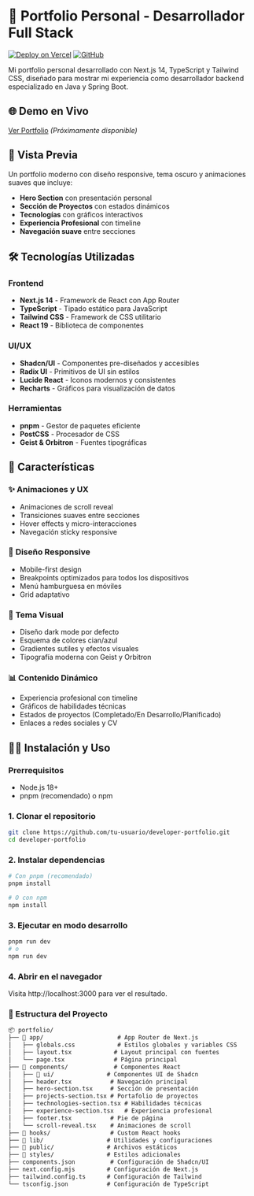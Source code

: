 # 🚀 Portfolio Personal - Desarrollador Full Stack

[![Deploy on Vercel](https://img.shields.io/badge/Deploy-Live%20Demo-00D9FF?style=for-the-badge&logo=vercel&logoColor=white)](https://developer-portfolio-rcqa6siua-alexfandila-3333s-projects.vercel.app/)
[![GitHub](https://img.shields.io/badge/GitHub-Repository-181717?style=for-the-badge&logo=github&logoColor=white)](https://github.com/AlexFandila/developer-portfolio)

Mi portfolio personal desarrollado con Next.js 14, TypeScript y Tailwind CSS, diseñado para mostrar mi experiencia como desarrollador backend especializado en Java y Spring Boot.

## 🌐 Demo en Vivo
[Ver Portfolio](https://tu-portfolio.vercel.app) *(Próximamente disponible)*

## 📸 Vista Previa
Un portfolio moderno con diseño responsive, tema oscuro y animaciones suaves que incluye:
- **Hero Section** con presentación personal
- **Sección de Proyectos** con estados dinámicos
- **Tecnologías** con gráficos interactivos
- **Experiencia Profesional** con timeline
- **Navegación suave** entre secciones

## 🛠️ Tecnologías Utilizadas

### Frontend
- **Next.js 14** - Framework de React con App Router
- **TypeScript** - Tipado estático para JavaScript
- **Tailwind CSS** - Framework de CSS utilitario
- **React 19** - Biblioteca de componentes

### UI/UX
- **Shadcn/UI** - Componentes pre-diseñados y accesibles
- **Radix UI** - Primitivos de UI sin estilos
- **Lucide React** - Iconos modernos y consistentes
- **Recharts** - Gráficos para visualización de datos

### Herramientas
- **pnpm** - Gestor de paquetes eficiente
- **PostCSS** - Procesador de CSS
- **Geist & Orbitron** - Fuentes tipográficas

## 🎯 Características

### ✨ **Animaciones y UX**
- Animaciones de scroll reveal
- Transiciones suaves entre secciones
- Hover effects y micro-interacciones
- Navegación sticky responsive

### 📱 **Diseño Responsive**
- Mobile-first design
- Breakpoints optimizados para todos los dispositivos
- Menú hamburguesa en móviles
- Grid adaptativo

### 🎨 **Tema Visual**
- Diseño dark mode por defecto
- Esquema de colores cian/azul
- Gradientes sutiles y efectos visuales
- Tipografía moderna con Geist y Orbitron

### 📊 **Contenido Dinámico**
- Experiencia profesional con timeline
- Gráficos de habilidades técnicas
- Estados de proyectos (Completado/En Desarrollo/Planificado)
- Enlaces a redes sociales y CV

## 🏃‍♂️ Instalación y Uso

### **Prerrequisitos**
- Node.js 18+ 
- pnpm (recomendado) o npm

### **1. Clonar el repositorio**
```bash
git clone https://github.com/tu-usuario/developer-portfolio.git
cd developer-portfolio
```

### **2. Instalar dependencias**
```bash
# Con pnpm (recomendado)
pnpm install

# O con npm
npm install
```

### **3. Ejecutar en modo desarrollo**
```bash
pnpm run dev
# o
npm run dev
```

### **4. Abrir en el navegador**
Visita http://localhost:3000 para ver el resultado.

### **📁 Estructura del Proyecto**
```md
📦 portfolio/
├── 📂 app/                     # App Router de Next.js
│   ├── globals.css            # Estilos globales y variables CSS
│   ├── layout.tsx            # Layout principal con fuentes
│   └── page.tsx              # Página principal
├── 📂 components/             # Componentes React
│   ├── 📂 ui/               # Componentes UI de Shadcn
│   ├── header.tsx           # Navegación principal
│   ├── hero-section.tsx     # Sección de presentación
│   ├── projects-section.tsx # Portafolio de proyectos
│   ├── technologies-section.tsx # Habilidades técnicas
│   ├── experience-section.tsx   # Experiencia profesional
│   ├── footer.tsx           # Pie de página
│   └── scroll-reveal.tsx    # Animaciones de scroll
├── 📂 hooks/                 # Custom React hooks
├── 📂 lib/                  # Utilidades y configuraciones
├── 📂 public/               # Archivos estáticos
├── 📂 styles/               # Estilos adicionales
├── components.json          # Configuración de Shadcn/UI
├── next.config.mjs         # Configuración de Next.js
├── tailwind.config.ts      # Configuración de Tailwind
└── tsconfig.json           # Configuración de TypeScript
```
